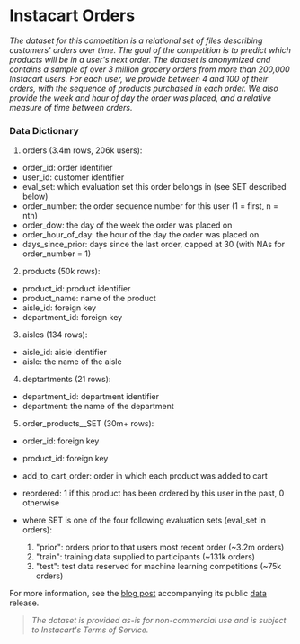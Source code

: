 # __Instacart Orders__
_The dataset for this competition is a relational set of files describing customers' orders over time. The goal of the competition is to predict which products will be in a user's next order. The dataset is anonymized and contains a sample of over 3 million grocery orders from more than 200,000 Instacart users. For each user, we provide between 4 and 100 of their orders, with the sequence of products purchased in each order. We also provide the week and hour of day the order was placed, and a relative measure of time between orders._

### Data Dictionary

1. orders (3.4m rows, 206k users):

  * order_id: order identifier
  * user_id: customer identifier
  * eval_set: which evaluation set this order belongs in (see SET described below)
  * order_number: the order sequence number for this user (1 = first, n = nth)
  * order_dow: the day of the week the order was placed on
  * order_hour_of_day: the hour of the day the order was placed on
  * days_since_prior: days since the last order, capped at 30 (with NAs for order_number = 1)
  
2. products (50k rows):
  * product_id: product identifier
  * product_name: name of the product
  * aisle_id: foreign key
  * department_id: foreign key
  
3. aisles (134 rows):
  * aisle_id: aisle identifier
  * aisle: the name of the aisle
  
4. deptartments (21 rows):
  * department_id: department identifier
  * department: the name of the department
  
5. order_products__SET (30m+ rows):
  * order_id: foreign key
  * product_id: foreign key
  * add_to_cart_order: order in which each product was added to cart
  * reordered: 1 if this product has been ordered by this user in the past, 0 otherwise
  * where SET is one of the four following evaluation sets (eval_set in orders):

    1. "prior": orders prior to that users most recent order (~3.2m orders)
    2. "train": training data supplied to participants (~131k orders)
    3. "test": test data reserved for machine learning competitions (~75k orders)


For more information, see the [blog post](https://tech.instacart.com/3-million-instacart-orders-open-sourced-d40d29ead6f2) accompanying its public [data](https://www.instacart.com/datasets/grocery-shopping-2017) release.

>*The dataset is provided as-is for non-commercial use and is subject to Instacart's Terms of Service.*

